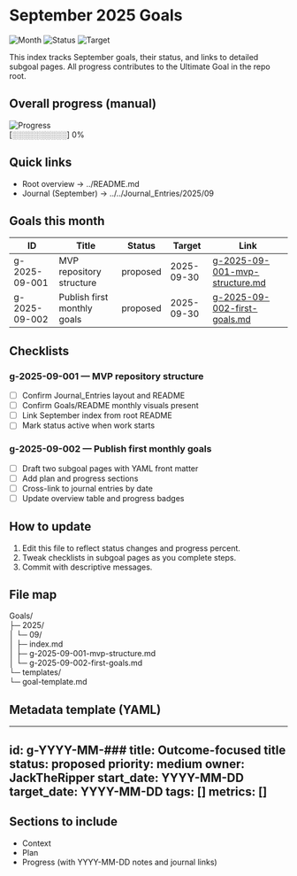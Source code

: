 # September 2025 Goals

![Month](https://img.shields.io/badge/month-2025--09-purple) ![Status](https://img.shields.io/badge/status-active-brightgreen) ![Target](https://img.shields.io/badge/target-2025--09--30-blue)

This index tracks September goals, their status, and links to detailed subgoal pages. All progress contributes to the Ultimate Goal in the repo root.

## Overall progress (manual)

![Progress](https://img.shields.io/badge/progress-0%25-lightgrey)  
[░░░░░░░░░░] 0%

## Quick links

- Root overview → ../README.md
- Journal (September) → ../../Journal_Entries/2025/09

## Goals this month

| ID | Title | Status | Target | Link |
|---|---|---|---|---|
| g-2025-09-001 | MVP repository structure | proposed | 2025-09-30 | [g-2025-09-001-mvp-structure.md](g-2025-09-001-mvp-structure.md) |
| g-2025-09-002 | Publish first monthly goals | proposed | 2025-09-30 | [g-2025-09-002-first-goals.md](g-2025-09-002-first-goals.md) |

## Checklists

### g-2025-09-001 — MVP repository structure

- [ ] Confirm Journal_Entries layout and README
- [ ] Confirm Goals/README monthly visuals present
- [ ] Link September index from root README
- [ ] Mark status active when work starts

### g-2025-09-002 — Publish first monthly goals

- [ ] Draft two subgoal pages with YAML front matter
- [ ] Add plan and progress sections
- [ ] Cross-link to journal entries by date
- [ ] Update overview table and progress badges

## How to update

1. Edit this file to reflect status changes and progress percent.
2. Tweak checklists in subgoal pages as you complete steps.
3. Commit with descriptive messages.

## File map

Goals/  
├─ 2025/  
│  └─ 09/  
│     ├─ index.md  
│     ├─ g-2025-09-001-mvp-structure.md  
│     └─ g-2025-09-002-first-goals.md  
└─ templates/  
   └─ goal-template.md

## Metadata template (YAML)

---
id: g-YYYY-MM-###
title: Outcome-focused title
status: proposed
priority: medium
owner: JackTheRipper
start_date: YYYY-MM-DD
target_date: YYYY-MM-DD
tags: []
metrics: []
---

## Sections to include

- Context
- Plan
- Progress (with YYYY-MM-DD notes and journal links)